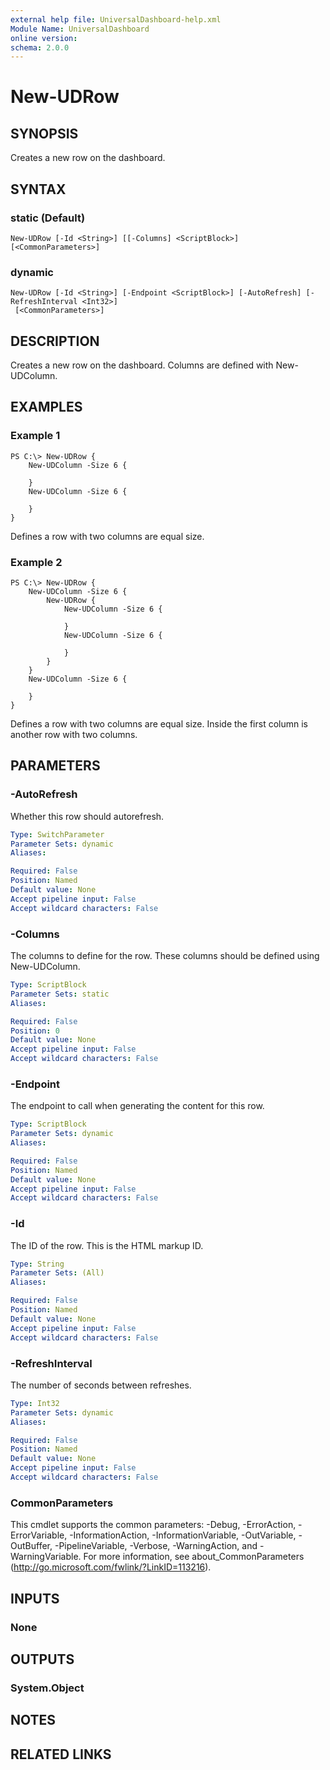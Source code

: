 ```yaml
---
external help file: UniversalDashboard-help.xml
Module Name: UniversalDashboard
online version: 
schema: 2.0.0
---
```


# New-UDRow

## SYNOPSIS
Creates a new row on the dashboard.

## SYNTAX

### static (Default)
```
New-UDRow [-Id <String>] [[-Columns] <ScriptBlock>] [<CommonParameters>]
```

### dynamic
```
New-UDRow [-Id <String>] [-Endpoint <ScriptBlock>] [-AutoRefresh] [-RefreshInterval <Int32>]
 [<CommonParameters>]
```

## DESCRIPTION
Creates a new row on the dashboard. Columns are defined with New-UDColumn.

## EXAMPLES

### Example 1
```
PS C:\> New-UDRow {
	New-UDColumn -Size 6 {
	
	}
	New-UDColumn -Size 6 {
	
	}
}
```

Defines a row with two columns are equal size.

### Example 2
```
PS C:\> New-UDRow {
	New-UDColumn -Size 6 {
		New-UDRow {
			New-UDColumn -Size 6 {
			
			}
			New-UDColumn -Size 6 {
			
			}
		}
	}
	New-UDColumn -Size 6 {
	
	}
}
```

Defines a row with two columns are equal size. Inside the first column is another row with two columns.

## PARAMETERS

### -AutoRefresh
Whether this row should autorefresh. 

```yaml
Type: SwitchParameter
Parameter Sets: dynamic
Aliases: 

Required: False
Position: Named
Default value: None
Accept pipeline input: False
Accept wildcard characters: False
```

### -Columns
The columns to define for the row. These columns should be defined using New-UDColumn.

```yaml
Type: ScriptBlock
Parameter Sets: static
Aliases: 

Required: False
Position: 0
Default value: None
Accept pipeline input: False
Accept wildcard characters: False
```

### -Endpoint
The endpoint to call when generating the content for this row. 

```yaml
Type: ScriptBlock
Parameter Sets: dynamic
Aliases: 

Required: False
Position: Named
Default value: None
Accept pipeline input: False
Accept wildcard characters: False
```

### -Id
The ID of the row. This is the HTML markup ID.

```yaml
Type: String
Parameter Sets: (All)
Aliases: 

Required: False
Position: Named
Default value: None
Accept pipeline input: False
Accept wildcard characters: False
```

### -RefreshInterval
The number of seconds between refreshes. 

```yaml
Type: Int32
Parameter Sets: dynamic
Aliases: 

Required: False
Position: Named
Default value: None
Accept pipeline input: False
Accept wildcard characters: False
```

### CommonParameters
This cmdlet supports the common parameters: -Debug, -ErrorAction, -ErrorVariable, -InformationAction, -InformationVariable, -OutVariable, -OutBuffer, -PipelineVariable, -Verbose, -WarningAction, and -WarningVariable. For more information, see about_CommonParameters (http://go.microsoft.com/fwlink/?LinkID=113216).

## INPUTS

### None

## OUTPUTS

### System.Object

## NOTES

## RELATED LINKS

